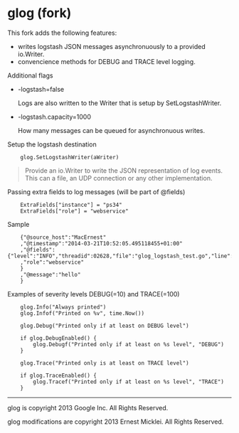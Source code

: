 glog (fork)
==

This fork adds the following features:
- writes logstash JSON messages asynchronuously to a provided io.Writer.
- convencience methods for DEBUG and TRACE level logging.

Additional flags

- -logstash=false
	
	Logs are also written to the Writer that is setup by SetLogstashWriter.

- -logstash.capacity=1000

	How many messages can be queued for asynchronuous writes.

Setup the logstash destination

		glog.SetLogstashWriter(aWriter)

> Provide an io.Writer to write the JSON representation of log events.
> This can a file, an UDP connection or any other implementation.

Passing extra fields to log messages (will be part of @fields)

		ExtraFields["instance"] = "ps34"
		ExtraFields["role"] = "webservice"
		
Sample

		{"@source_host":"MacErnest"
		,"@timestamp":"2014-03-21T10:52:05.495118455+01:00"
		,"@fields":{"level":"INFO","threadid":02628,"file":"glog_logstash_test.go","line":60,"instance":"ps34"
		,"role":"webservice"
		}
		,"@message":"hello"
		}				

Examples of severity levels DEBUG(=10) and TRACE(=100)

		glog.Info("Always printed")
		glog.Infof("Printed on %v", time.Now())
		
		glog.Debug("Printed only if at least on DEBUG level")
		
		if glog.DebugEnabled() {
			glog.Debugf("Printed only if at least on %s level", "DEBUG")
		}

		glog.Trace("Printed only is at least on TRACE level")
		
		if glog.TraceEnabled() {
			glog.Tracef("Printed only if at least on %s level", "TRACE")
		}		

* * *
glog is copyright 2013 Google Inc. All Rights Reserved.

glog modifications are copyright 2013 Ernest Micklei. All Rights Reserved.
